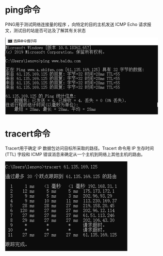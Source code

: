 # ping命令

PING用于测试网络连接量的程序 ，向特定的目的主机发送 ICMP Echo 请求报文，测试目的站是否可达及了解其有关状态

![](image/image1.png)

# tracert命令

Tracert用于确定 IP 数据包访问目标所采取的路径。Tracert 命令用 IP 生存时间 (TTL) 字段和 ICMP 错误消息来确定从一个主机到网络上其他主机的路由。

![](image/image2.png)